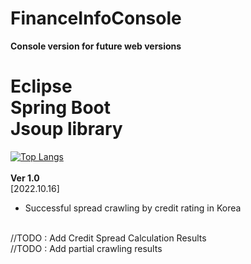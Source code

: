 # FinanceInfoConsole
<b>Console version for future web versions </b>

Eclipse
<br>
Spring Boot
<br>
Jsoup library
<br>
===============================================================
[![Top Langs](https://github-readme-stats.vercel.app/api/top-langs/?username=JayNamgung&layout=compact)](https://github.com/JayNamgung/github-readme-stats)
<br>
<br>
<b>Ver 1.0</b>
<br>
[2022.10.16]
<br>
* Successful spread crawling by credit rating in Korea
<br>
//TODO : Add Credit Spread Calculation Results
<br>
//TODO : Add partial crawling results
